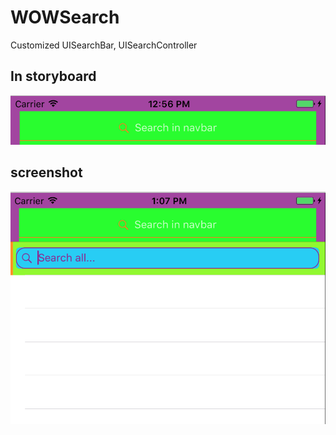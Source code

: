 # WOWSearch

Customized UISearchBar, UISearchController

## In storyboard

![](images/storyboard.png)

## screenshot

![](images/screenshot.png)

